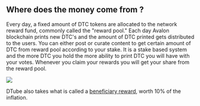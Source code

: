 ## Where does the money come from ?

Every day, a fixed amount of DTC tokens are allocated to the network reward fund, commonly called the "reward pool." Each day Avalon blockchain prints new DTC's and the amount of DTC printed gets distributed to the users. You can either post or curate content to get certain amount of DTC from reward pool according to your stake. It is a stake based system and the more DTC you hold the more ability to print DTC you will have with your votes. Whenever you claim your rewards you will get your share from the reward pool. 

<p align="left">
  <img src="https://github.com/dtube/docs/blob/master/imgs/dtubebeneficiary.png?raw=true" />
</p>

DTube also takes what is called a [beneficiary reward](/wiki/faq/does-dtube-take-beneficiary-rewards), worth 10% of the inflation.